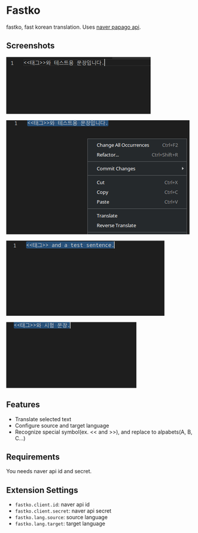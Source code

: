 # Fastko
fastko, fast korean translation. Uses [naver papago api](https://developers.naver.com/docs/common/openapiguide/).

## Screenshots
![1](images/1.png)

![2](images/2.png)

![3](images/3.png)

![4](images/4.png)

## Features

* Translate selected text
* Configure source and target language
* Recognize special symbol(ex. << and >>), and replace to alpabets(A, B, C...)

## Requirements

You needs naver api id and secret.

## Extension Settings

* `fastko.client.id`: naver api id
* `fastko.client.secret`: naver api secret
* `fastko.lang.source`: source language
* `fastko.lang.target`: target language